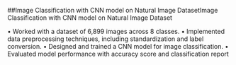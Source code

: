 ##Image Classification with CNN model on Natural Image DatasetImage Classification with CNN model on Natural Image Dataset

  • Worked with a dataset of 6,899 images across 8 classes.
  • Implemented data preprocessing techniques, including standardization and label conversion.
  • Designed and trained a CNN model for image classification.
  • Evaluated model performance with accuracy score and classification report
